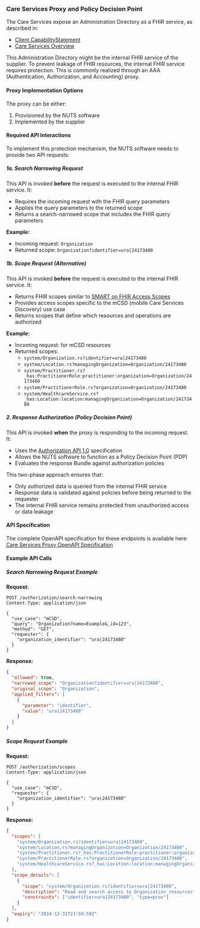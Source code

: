 ### Care Services Proxy and Policy Decision Point

The Care Services expose an Administration Directory as a FHIR service, as described in:
- [Client CapabilityStatement](CapabilityStatement-nl-gf-admin-directory-update-client.html)
- [Care Services Overview](care-services.html)

This Administration Directory might be the internal FHIR service of the supplier. To prevent leakage of FHIR resources, the internal FHIR service requires protection. This is commonly realized through an AAA (Authentication, Authorization, and Accounting) proxy.

#### Proxy Implementation Options

The proxy can be either:
1. Provisioned by the NUTS software
2. Implemented by the supplier

#### Required API Interactions

To implement this protection mechanism, the NUTS software needs to provide two API requests:

##### 1a. Search Narrowing Request

This API is invoked **before** the request is executed to the internal FHIR service. It:
- Requires the incoming request with the FHIR query parameters
- Applies the query parameters to the returned scope
- Returns a search-narrowed scope that includes the FHIR query parameters

**Example:**
- Incoming request: `Organization`
- Returned scope: `Organization?identifier=ura|24173480`

##### 1b. Scope Request (Alternative)

This API is invoked **before** the request is executed to the internal FHIR service. It:
- Returns FHIR scopes similar to [SMART on FHIR Access Scopes](https://build.fhir.org/ig/HL7/smart-app-launch/scopes-and-launch-context.html)
- Provides access scopes specific to the mCSD (mobile Care Services Discovery) use case
- Returns scopes that define which resources and operations are authorized

**Example:**
- Incoming request: for mCSD resources
- Returned scopes:
  - `system/Organization.rs?identifier=ura|24173480`
  - `system/Location.rs?managingOrganization=Organization/24173480`
  - `system/Practitioner.rs?_has:PractitionerRole:practitioner:organization=Organization/24173480`
  - `system/PractitionerRole.rs?organization=Organization/24173480`
  - `system/HealthcareService.rs?_has:Location:location:managingOrganization=Organization/24173480`

##### 2. Response Authorization (Policy Decision Point)

This API is invoked **when** the proxy is responding to the incoming request. It:
- Uses the [Authorization API 1.0](https://openid.net/specs/authorization-api-1_0-01.html) specification
- Allows the NUTS software to function as a Policy Decision Point (PDP)
- Evaluates the response Bundle against authorization policies

This two-phase approach ensures that:
- Only authorized data is queried from the internal FHIR service
- Response data is validated against policies before being returned to the requester
- The internal FHIR service remains protected from unauthorized access or data leakage

#### API Specification

The complete OpenAPI specification for these endpoints is available here: [Care Services Proxy OpenAPI Specification](care-services-proxy-openapi.json)

#### Example API Calls

##### Search Narrowing Request Example

**Request:**
```http
POST /authorization/search-narrowing
Content-Type: application/json

{
  "use_case": "mCSD",
  "query": "Organization?name=Example&_id=123",
  "method": "GET",
  "requester": {
    "organization_identifier": "ura|24173480"
  }
}
```

**Response:**
```json
{
  "allowed": true,
  "narrowed_scope": "Organization?identifier=ura|24173480",
  "original_scope": "Organization",
  "applied_filters": [
    {
      "parameter": "identifier",
      "value": "ura|24173480"
    }
  ]
}
```

##### Scope Request Example

**Request:**
```http
POST /authorization/scopes
Content-Type: application/json

{
  "use_case": "mCSD",
  "requester": {
    "organization_identifier": "ura|24173480"
  }
}
```

**Response:**
```json
{
  "scopes": [
    "system/Organization.rs?identifier=ura|24173480",
    "system/Location.rs?managingOrganization=Organization/24173480",
    "system/Practitioner.rs?_has:PractitionerRole:practitioner:organization=Organization/24173480",
    "system/PractitionerRole.rs?organization=Organization/24173480",
    "system/HealthcareService.rs?_has:Location:location:managingOrganization=Organization/24173480"
  ],
  "scope_details": [
    {
      "scope": "system/Organization.rs?identifier=ura|24173480",
      "description": "Read and search access to Organization resources",
      "constraints": ["identifier=ura|24173480", "type=prov"]
    }
  ],
  "expiry": "2024-12-31T23:59:59Z"
}
